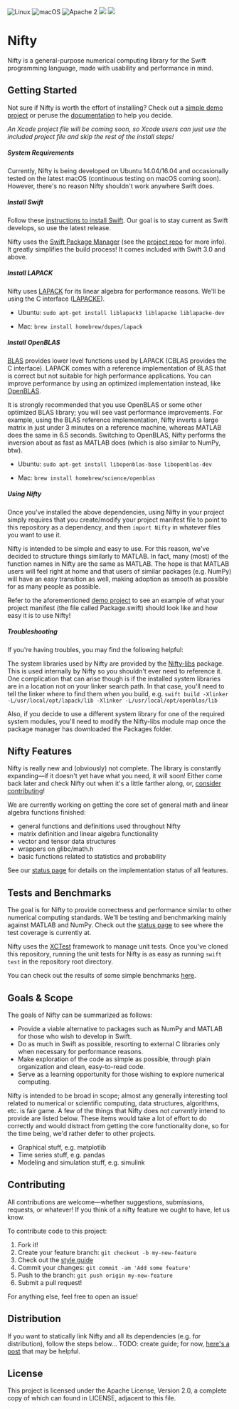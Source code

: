 ![Linux](https://img.shields.io/badge/os-linux-green.svg?style=flat)
![macOS](https://img.shields.io/badge/os-macOS-green.svg?style=flat)
![Apache 2](https://img.shields.io/badge/license-Apache2-blue.svg?style=flat)
![](https://img.shields.io/badge/Swift-3.0-orange.svg?style=flat)
![](https://travis-ci.org/nifty-swift/Nifty.svg?branch=master)

# Nifty

Nifty is a general-purpose numerical computing library for the Swift programming language, made with usability and performance in mind. 

## Getting Started

Not sure if Nifty is worth the effort of installing? Check out a [simple demo project](https://github.com/nifty-swift/Nifty-demo) or peruse the [documentation](https://github.com/nifty-swift/Nifty/blob/master/Documents/Status.md) to help you decide.

_An Xcode project file will be coming soon, so Xcode users can just use the included project file and skip the rest of the install steps!_

##### System Requirements

Currently, Nifty is being developed on Ubuntu 14.04/16.04 and occasionally tested on the latest macOS (continuous testing on macOS coming soon). However, there's no reason Nifty shouldn't work anywhere Swift does. 

##### Install Swift

Follow these [instructions to install Swift](https://swift.org/getting-started/). Our goal is to stay current as Swift develops, so use the latest release.

Nifty uses the [Swift Package Manager](https://swift.org/package-manager/) (see the [project repo](https://github.com/apple/swift-package-manager) for more info). It greatly simplifies the build process! It comes included with Swift 3.0 and above.

##### Install LAPACK

Nifty uses [LAPACK](http://www.netlib.org/lapack/) for its linear algebra for performance reasons. We'll be using the C interface ([LAPACKE](http://www.netlib.org/lapack/lapacke.html)). 

* Ubuntu: `sudo apt-get install liblapack3 liblapacke liblapacke-dev`

* Mac: `brew install homebrew/dupes/lapack`
   
##### Install OpenBLAS

[BLAS](http://www.netlib.org/blas/) provides lower level functions used by LAPACK (CBLAS provides the C interface). LAPACK comes with a reference implementation of BLAS that is correct but not suitable for high performance applications. You can improve performance by using an optimized implementation instead, like [OpenBLAS](http://www.openblas.net/).

It is strongly recommended that you use OpenBLAS or some other optimized BLAS library; you will see vast performance improvements. For example, using the BLAS reference implementation, Nifty inverts a large matrix in just under 3 minutes on a reference machine, whereas MATLAB does the same in 6.5 seconds. Switching to OpenBLAS, Nifty performs the inversion about as fast as MATLAB does (which is also similar to NumPy, btw).

* Ubuntu: `sudo apt-get install libopenblas-base libopenblas-dev`

* Mac: `brew install homebrew/science/openblas`
   
##### Using Nifty

Once you've installed the above dependencies, using Nifty in your project simply requires that you create/modify your project manifest file to point to this repository as a dependency, and then `import Nifty` in whatever files you want to use it.

Nifty is intended to be simple and easy to use. For this reason, we've decided to structure things similarly to MATLAB. In fact, many (most) of the  function names in Nifty are the same as MATLAB. The hope is that MATLAB users will feel right at home and that users of similar packages (e.g. NumPy) will have an easy transition as well, making adoption as smooth as possible for as many people as possible.

Refer to the aforementioned [demo project](https://github.com/nifty-swift/Nifty-demo) to see an example of what your project manifest (the file called Package.swift) should look like and how easy it is to use Nifty!

##### Troubleshooting

If you're having troubles, you may find the following helpful:

The system libraries used by Nifty are provided by the [Nifty-libs](https://github.com/nifty-swift/Nifty-libs) package. This is used internally by Nifty so you shouldn't ever need to reference it. One complication that can arise though is if the installed system libraries are in a location not on your linker search path. In that case, you'll need to tell the linker where to find them when you build, e.g. `swift build -Xlinker -L/usr/local/opt/lapack/lib -Xlinker -L/usr/local/opt/openblas/lib`
 
Also, if you decide to use a different system library for one of the required system modules, you'll need to modify the Nifty-libs module map once the package manager has downloaded the Packages folder.

## Nifty Features

Nifty is really new and (obviously) not complete. The library is constantly expanding—if it doesn't yet have what you need, it will soon! Either come back later and check Nifty out when it's a little farther along, or, [consider contributing](#contributing)!

We are currently working on getting the core set of general math and linear algebra functions finished:
- general functions and definitions used throughout Nifty
- matrix definition and linear algebra functionality
- vector and tensor data structures
- wrappers on glibc/math.h
- basic functions related to statistics and probability

See our [status page](Documents/Status.md) for details on the implementation status of all features.

## Tests and Benchmarks

The goal is for Nifty to provide correctness and performance similar to other numerical computing standards. We'll be testing and benchmarking mainly against MATLAB and NumPy. Check out the [status page](Documents/Status.md) to see where the test coverage is currently at.

Nifty uses the [XCTest](https://github.com/apple/swift-corelibs-xctest) framework to manage unit tests. Once you've cloned this repository, running the unit tests for Nifty is as easy as running `swift test` in the repository root directory.

You can check out the results of some simple benchmarks [here](https://github.com/nifty-swift/Nifty/blob/master/Documents/Benchmarks.md).

## Goals & Scope
The goals of Nifty can be summarized as follows:
- Provide a viable alternative to packages such as NumPy and MATLAB for those who wish to develop in Swift.
- Do as much in Swift as possible, resorting to external C libraries only when necessary for performance reasons.    
- Make exploration of the code as simple as possible, through plain organization and clean, easy-to-read code.
- Serve as a learning opportunity for those wishing to explore numerical computing.

Nifty is intended to be broad in scope; almost any generally interesting tool related to numerical or scientific computing, data structures, algorithms, etc. is fair game. A few of the things that Nifty does not *currently* intend to provide are listed below. These items would take a lot of effort to do correctly and would distract from getting the core functionality done, so for the time being, we'd rather defer to other projects.
- Graphical stuff, e.g. matplotlib
- Time series stuff, e.g. pandas
- Modeling and simulation stuff, e.g. simulink

## Contributing

All contributions are welcome—whether suggestions, submissions, requests, or whatever! If you think of a nifty feature we ought to have, let us know. 

To contribute code to this project:

1. Fork it!
2. Create your feature branch: `git checkout -b my-new-feature`
3. Check out the [style guide](https://github.com/nifty-swift/Nifty/blob/master/Documents/Style.md)
4. Commit your changes: `git commit -am 'Add some feature'`
5. Push to the branch: `git push origin my-new-feature`
6. Submit a pull request!

For anything else, feel free to open an issue!

## Distribution

If you want to statically link Nifty and all its dependencies (e.g. for distribution), follow the steps below... TODO: create guide; for now, [here's a post](http://stackoverflow.com/questions/36570497/compile-c-code-and-expose-it-to-swift-under-linux/) that may be helpful.

## License

This project is licensed under the Apache License, Version 2.0, a complete copy of which can found in LICENSE, adjacent to this file.
